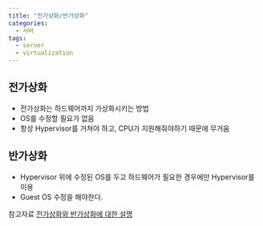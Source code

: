 ```yaml
---
title: "전가상화/반가상화"
categories:
  - 서버
tags:
  - server
  - virtualization
---
```

## 전가상화
* 전가상화는 하드웨어까지 가상화시키는 방법
* OS를 수정할 필요가 없음
* 항상 Hypervisor를 거쳐야 하고, CPU가 지원해줘야하기 때문에 무거움

## 반가상화
* Hypervisor 위에 수정된 OS를 두고 하드웨어가 필요한 경우에만 Hypervisor를 이용
* Guest OS 수정을 해야한다.


참고자료
[전가상화와 반가상화에 대한 설명](https://m.blog.naver.com/PostView.nhn?blogId=brickbot&logNo=220413822823&proxyReferer=https%3A%2F%2Fwww.google.com%2F)
